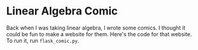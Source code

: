 # Linear Algebra Comic

Back when I was taking linear algebra, I wrote some comics. I thought it could be fun to make a website for them. Here's the code for that website. To run it, run `flask_comic.py`.